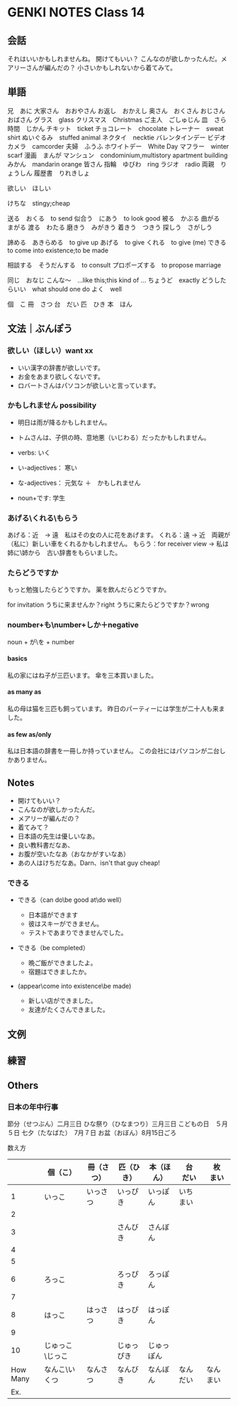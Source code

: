 # GENKI NOTES Class 14

## 会話

それはいいかもしれませんね。
開けてもいい？
こんなのが欲しかったんだ。メアリーさんが編んだの？
小さいかもしれないから着てみて。

## 単語

兄　あに
大家さん　おおやさん
お返し　おかえし
奥さん　おくさん
おじさん
おばさん
グラス　glass
クリスマス　Christmas
ご主人　ごしゅじん
皿　さら
時間　じかん
チキット　ticket
チョコレート　chocolate
トレーナー　sweat shirt
ぬいぐるみ　stuffed animal
ネクタイ　necktie
バレンタインデー
ビデオカメラ　camcorder
夫婦　ふうふ
ホワイトデー　White Day
マフラー　winter scarf
漫画　まんが
マンシュン　condominium,multistory apartment building
みかん　mandarin orange
皆さん
指輪　ゆびわ　ring
ラジオ　radio
両親　りょうしん
履歴書　りれきしょ

欲しい　ほしい

けちな　stingy;cheap

送る　おくる　to send
似合う　にあう　to look good
被る　かぶる
曲がる　まがる
渡る　わたる
磨きう　みがきう
着きう　つきう
探しう　さがしう

諦める　あきらめる　to give up
あげる　to give
くれる　to give (me)
できる to come into existence;to be made

相談する　そうだんする　to consult
プロポーズする　to propose marriage

同じ　おなじ
こんな～　...like this;this kind of ...
ちょうど　exactly
どうしたらいい　what should one do
よく　well

個　こ
冊　さつ
台　だい
匹　ひき
本　ほん

## 文法｜ぶんぽう

### 欲しい（ほしい）want xx

- いい漢字の辞書が欲しいです。
- お金をあまり欲しくないです。
- ロバートさんはパソコンが欲しいと言っています。

### かもしれません possibility

- 明日は雨が降るかもしれません。
- トムさんは、子供の時、意地悪（いじわる）だったかもしれません。

- verbs: いく
- い-adjectives： 寒い
- な-adjectives： 元気な          ＋　かもしれません
- noun+です:     学生

### あげる\くれる\もらう

あげる：近　-> 遠　私はその女の人に花をあげます。
くれる：遠 -> 近　両親が（私に）新しい車をくれるかもしれません。
もらう：for receiver view -> 私は姉に\姉から　古い辞書をもらいました。

### たらどうですか

もっと勉強したらどうですか。
薬を飲んだらどうですか。

for invitation
うちに来ませんか？right
うちに来たらどうですか？wrong

### noumber+も\number+しか＋negative

noun + が\を + number

#### basics

私の家にはね子が三匹います。
傘を三本買いました。

#### as many as

私の母は猫を三匹も飼っています。
昨日のパーティーには学生が二十人も来ました。

#### as few as/only

私は日本語の辞書を一冊しか持っていません。
この会社にはパソコンが二台しかありません。

## Notes

- 開けてもいい？
- こんなのが欲しかったんだ。
- メアリーが編んだの？
- 着てみて？
- 日本語の先生は優しいなあ。
- 良い教科書だなあ、
- お腹が空いたなあ（おなかがすいなあ）
- あの人はけちだなあ。Darn、isn't that guy cheap!

### できる

- できる（can do\be good at\do well）
  
  - 日本語ができます
  - 彼はスキーができません。
  - テストであまりできませんでした。

- できる（be completed）

  - 晩ご飯ができましたよ。
  - 宿題はできましたか。

- (appear\come into existence\be made)

  - 新しい店ができました。
  - 友達がたくさんできました。

## 文例

## 練習

## Others

### 日本の年中行事

節分（せつぶん）二月三日
ひな祭り（ひなまつり）三月三日
こどもの日　５月５日
七夕（たなばた）　7月７日
お盆（おぼん）8月15日ごろ

数え方

||個（こ）|冊（さつ）|匹（ひき）|本（ほん）|台　だい|枚　まい|
|-|-|-|-|-|-|-|
|1|いっこ|いっさつ|いっぴき|いっぽん|いちまい||
|2|||||||
|3|||さんびき|さんぼん|||
|4|||||||
|5|||||||
|6|ろっこ||ろっぴき|ろっぽん|||
|7|||||||
|8|はっこ|はっさつ|はっぴき|はっぽん|||
|9|||||||
|10|じゅっこ\じっこ||じゅっぴき|じゅっぽん|||
|How Many|なんこ\いくつ|なんさつ|なんびき|なんぼん|なんだい|なんまい|
|Ex.|||||||
